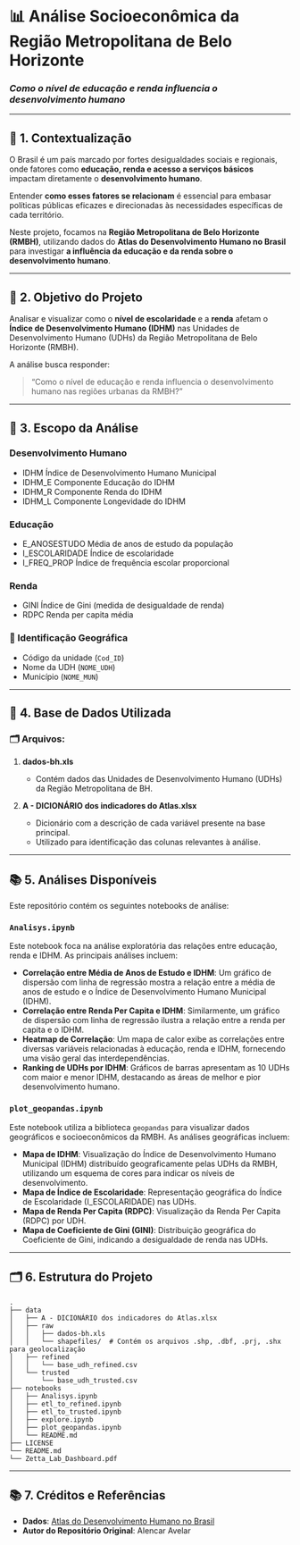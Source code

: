 # 📊 Análise Socioeconômica da Região Metropolitana de Belo Horizonte
### *Como o nível de educação e renda influencia o desenvolvimento humano*

---

## 🧭 **1. Contextualização**

O Brasil é um país marcado por fortes desigualdades sociais e regionais, onde fatores como **educação, renda e acesso a serviços básicos** impactam diretamente o **desenvolvimento humano**.  

Entender **como esses fatores se relacionam** é essencial para embasar políticas públicas eficazes e direcionadas às necessidades específicas de cada território.  

Neste projeto, focamos na **Região Metropolitana de Belo Horizonte (RMBH)**, utilizando dados do **Atlas do Desenvolvimento Humano no Brasil** para investigar **a influência da educação e da renda sobre o desenvolvimento humano**.

---

## 🎯 **2. Objetivo do Projeto**

Analisar e visualizar como o **nível de escolaridade** e a **renda** afetam o **Índice de Desenvolvimento Humano (IDHM)** nas Unidades de Desenvolvimento Humano (UDHs) da Região Metropolitana de Belo Horizonte (RMBH).

A análise busca responder:
> “Como o nível de educação e renda influencia o desenvolvimento humano nas regiões urbanas da RMBH?”

---

## 🧩 **3. Escopo da Análise**

### Desenvolvimento Humano
- IDHM	Índice de Desenvolvimento Humano Municipal
- IDHM_E	Componente Educação do IDHM
- IDHM_R	Componente Renda do IDHM
- IDHM_L	Componente Longevidade do IDHM
### Educação
- E_ANOSESTUDO	Média de anos de estudo da população
- I_ESCOLARIDADE	Índice de escolaridade
- I_FREQ_PROP	Índice de frequência escolar proporcional
### Renda
- GINI	Índice de Gini (medida de desigualdade de renda)
- RDPC	Renda per capita média 
### 🔹 Identificação Geográfica
- Código da unidade (`Cod_ID`)
- Nome da UDH (`NOME_UDH`)
- Município (`NOME_MUN`)

---

## 🧮 **4. Base de Dados Utilizada**

### 🗂️ Arquivos:
1. **dados-bh.xls**  
   - Contém dados das Unidades de Desenvolvimento Humano (UDHs) da Região Metropolitana de BH.   

2. **A - DICIONÁRIO dos indicadores do Atlas.xlsx**  
   - Dicionário com a descrição de cada variável presente na base principal.  
   - Utilizado para identificação das colunas relevantes à análise.

---

## 📚 **5. Análises Disponíveis**

Este repositório contém os seguintes notebooks de análise:

### `Analisys.ipynb`
Este notebook foca na análise exploratória das relações entre educação, renda e IDHM. As principais análises incluem:
- **Correlação entre Média de Anos de Estudo e IDHM**: Um gráfico de dispersão com linha de regressão mostra a relação entre a média de anos de estudo e o Índice de Desenvolvimento Humano Municipal (IDHM).
- **Correlação entre Renda Per Capita e IDHM**: Similarmente, um gráfico de dispersão com linha de regressão ilustra a relação entre a renda per capita e o IDHM.
- **Heatmap de Correlação**: Um mapa de calor exibe as correlações entre diversas variáveis relacionadas à educação, renda e IDHM, fornecendo uma visão geral das interdependências.
- **Ranking de UDHs por IDHM**: Gráficos de barras apresentam as 10 UDHs com maior e menor IDHM, destacando as áreas de melhor e pior desenvolvimento humano.

### `plot_geopandas.ipynb`
Este notebook utiliza a biblioteca `geopandas` para visualizar dados geográficos e socioeconômicos da RMBH. As análises geográficas incluem:
- **Mapa de IDHM**: Visualização do Índice de Desenvolvimento Humano Municipal (IDHM) distribuído geograficamente pelas UDHs da RMBH, utilizando um esquema de cores para indicar os níveis de desenvolvimento.
- **Mapa de Índice de Escolaridade**: Representação geográfica do Índice de Escolaridade (I_ESCOLARIDADE) nas UDHs.
- **Mapa de Renda Per Capita (RDPC)**: Visualização da Renda Per Capita (RDPC) por UDH.
- **Mapa de Coeficiente de Gini (GINI)**: Distribuição geográfica do Coeficiente de Gini, indicando a desigualdade de renda nas UDHs.

---

## 🗂️ **6. Estrutura do Projeto**

```
.
├── data
│   ├── A - DICIONÁRIO dos indicadores do Atlas.xlsx
│   ├── raw
│   │   ├── dados-bh.xls
│   │   └── shapefiles/  # Contém os arquivos .shp, .dbf, .prj, .shx para geolocalização
│   ├── refined
│   │   └── base_udh_refined.csv
│   └── trusted
│       └── base_udh_trusted.csv
├── notebooks
│   ├── Analisys.ipynb
│   ├── etl_to_refined.ipynb
│   ├── etl_to_trusted.ipynb
│   ├── explore.ipynb
│   ├── plot_geopandas.ipynb
│   └── README.md
├── LICENSE
└── README.md
└── Zetta_Lab_Dashboard.pdf

```

---

## 📚 **7. Créditos e Referências**

- **Dados**: [Atlas do Desenvolvimento Humano no Brasil](https://atlasbrasil.org.br/)
- **Autor do Repositório Original**: Alencar Avelar


